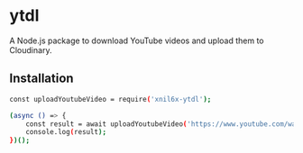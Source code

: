 # ytdl

A Node.js package to download YouTube videos and upload them to Cloudinary.

## Installation

```bash
const uploadYoutubeVideo = require('xnil6x-ytdl');

(async () => {
    const result = await uploadYoutubeVideo('https://www.youtube.com/watch?v=example');
    console.log(result);
})();
